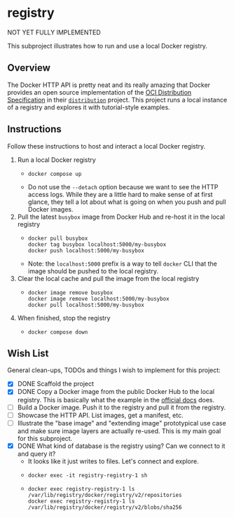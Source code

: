 # registry

NOT YET FULLY IMPLEMENTED

This subproject illustrates how to run and use a local Docker registry.


## Overview

The Docker HTTP API is pretty neat and its really amazing that Docker provides an open source implementation of the
[OCI Distribution Specification](https://github.com/opencontainers/distribution-spec) in their [`distribution`](https://github.com/distribution/distribution)
project. This project runs a local instance of a registry and explores it with tutorial-style examples.


## Instructions

Follow these instructions to host and interact a local Docker registry.

1. Run a local Docker registry
   * ```shell
     docker compose up
     ```
   * Do not use the `--detach` option because we want to see the HTTP access logs. While they are a little hard to make
     sense of at first glance, they tell a lot about what is going on when you push and pull Docker images.
2. Pull the latest `busybox` image from Docker Hub and re-host it in the local registry
   * ```shell
     docker pull busybox
     docker tag busybox localhost:5000/my-busybox
     docker push localhost:5000/my-busybox
     ```
   * Note: the `localhost:5000` prefix is a way to tell `docker` CLI that the image should be pushed to the local registry. 
3. Clear the local cache and pull the image from the local registry
   * ```shell
     docker image remove busybox
     docker image remove localhost:5000/my-busybox
     docker pull localhost:5000/my-busybox
     ```
4. When finished, stop the registry
   * ```shell
     docker compose down
     ```


## Wish List

General clean-ups, TODOs and things I wish to implement for this project:

* [x] DONE Scaffold the project
* [x] DONE Copy a Docker image from the public Docker Hub to the local registry. This is basically what the example in the
  [official docs](https://docs.docker.com/registry/deploying/) does. 
* [ ] Build a Docker image. Push it to the registry and pull it from the registry.
* [ ] Showcase the HTTP API. List images, get a manifest, etc.
* [ ] Illustrate the "base image" and "extending image" prototypical use case and make sure image layers are actually
  re-used. This is my main goal for this subproject.
* [x] DONE What kind of database is the registry using? Can we connect to it and query it?
   * It looks like it just writes to files. Let's connect and explore.
   * ```shell
     docker exec -it registry-registry-1 sh
     ```
   * ```shell
     docker exec registry-registry-1 ls /var/lib/registry/docker/registry/v2/repositories
     docker exec registry-registry-1 ls /var/lib/registry/docker/registry/v2/blobs/sha256
     ```
